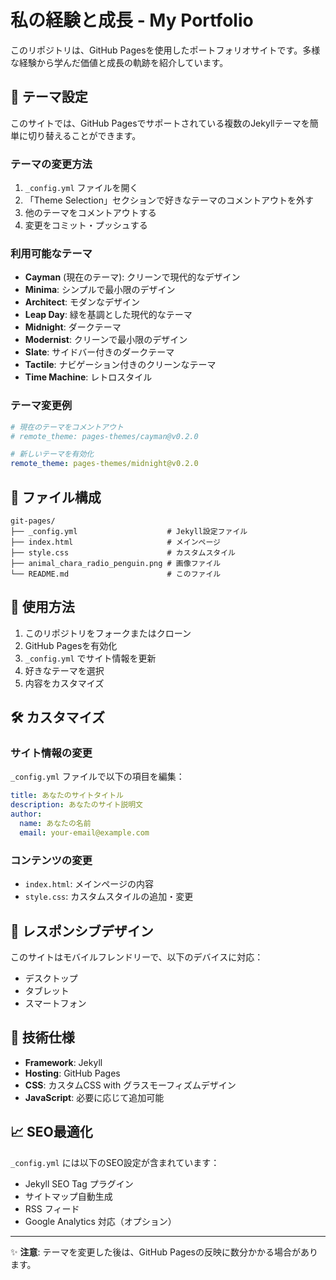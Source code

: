 # 私の経験と成長 - My Portfolio

このリポジトリは、GitHub Pagesを使用したポートフォリオサイトです。多様な経験から学んだ価値と成長の軌跡を紹介しています。

## 🎨 テーマ設定

このサイトでは、GitHub Pagesでサポートされている複数のJekyllテーマを簡単に切り替えることができます。

### テーマの変更方法

1. `_config.yml` ファイルを開く
2. 「Theme Selection」セクションで好きなテーマのコメントアウトを外す
3. 他のテーマをコメントアウトする
4. 変更をコミット・プッシュする

### 利用可能なテーマ

- **Cayman** (現在のテーマ): クリーンで現代的なデザイン
- **Minima**: シンプルで最小限のデザイン
- **Architect**: モダンなデザイン
- **Leap Day**: 緑を基調とした現代的なテーマ
- **Midnight**: ダークテーマ
- **Modernist**: クリーンで最小限のデザイン
- **Slate**: サイドバー付きのダークテーマ
- **Tactile**: ナビゲーション付きのクリーンなテーマ
- **Time Machine**: レトロスタイル

### テーマ変更例

```yaml
# 現在のテーマをコメントアウト
# remote_theme: pages-themes/cayman@v0.2.0

# 新しいテーマを有効化
remote_theme: pages-themes/midnight@v0.2.0
```

## 📁 ファイル構成

```
git-pages/
├── _config.yml                    # Jekyll設定ファイル
├── index.html                     # メインページ
├── style.css                      # カスタムスタイル
├── animal_chara_radio_penguin.png # 画像ファイル
└── README.md                      # このファイル
```

## 🚀 使用方法

1. このリポジトリをフォークまたはクローン
2. GitHub Pagesを有効化
3. `_config.yml` でサイト情報を更新
4. 好きなテーマを選択
5. 内容をカスタマイズ

## 🛠️ カスタマイズ

### サイト情報の変更

`_config.yml` ファイルで以下の項目を編集：

```yaml
title: あなたのサイトタイトル
description: あなたのサイト説明文
author:
  name: あなたの名前
  email: your-email@example.com
```

### コンテンツの変更

- `index.html`: メインページの内容
- `style.css`: カスタムスタイルの追加・変更

## 📱 レスポンシブデザイン

このサイトはモバイルフレンドリーで、以下のデバイスに対応：
- デスクトップ
- タブレット
- スマートフォン

## 🔧 技術仕様

- **Framework**: Jekyll
- **Hosting**: GitHub Pages
- **CSS**: カスタムCSS with グラスモーフィズムデザイン
- **JavaScript**: 必要に応じて追加可能

## 📈 SEO最適化

`_config.yml` には以下のSEO設定が含まれています：

- Jekyll SEO Tag プラグイン
- サイトマップ自動生成
- RSS フィード
- Google Analytics 対応（オプション）

---

✨ **注意**: テーマを変更した後は、GitHub Pagesの反映に数分かかる場合があります。